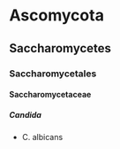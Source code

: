 # Ascomycota
## Saccharomycetes
### Saccharomycetales
#### Saccharomycetaceae
##### Candida
- C. albicans